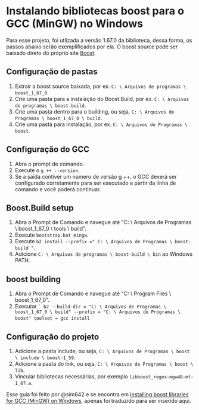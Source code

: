 # Instalando bibliotecas boost para o GCC (MinGW) no Windows

Para esse projeto, foi utlizada a versão 1.67.0 da biblioteca, dessa forma, os passos abaixo serão exemplificados por ela.
O boost source pode ser baixado direto do próprio site [Boost](https://www.boost.org/).

## Configuração de pastas
1. Extrair a boost source baixada, por ex. `C: \ Arquivos de programas \ boost_1_67_0`.
2. Crie uma pasta para a instalação do Boost.Build, por ex. `C: \ Arquivos de programas \ boost-build`.
2. Crie uma pasta dentro para o building, ou seja, `C: \ Arquivos de Programas \ boost_1_67_0 \ build`.
3. Crie uma pasta para instalação, por ex. `C: \ Arquivos de Programas \ boost`.

## Configuração do GCC
1. Abra o prompt de comando.
2. Execute o `g ++ --version`.
3. Se a saída contiver um número de versão g ++, o GCC deverá ser configurado corretamente para ser executado a partir da linha de comando e você poderá continuar.

## Boost.Build setup
1. Abra o Prompt de Comando e navegue até "C: \ Arquivos de Programas \ boost_1_67_0 \ tools \ build".
2. Execute `bootstrap.bat mingw`.
3. Execute `b2 install --prefix =" C: \ Arquivos de Programas \ boost-build "`.
4. Adicione `C: \ Arquivos de programas \ boost-build \ bin` ao Windows PATH.

## boost building
1. Abra o Prompt de Comando e navegue até "C: \ Program Files \ boost_1_67_0".
2. Executar
`` `
b2 --build-dir = "C: \ Arquivos de Programas \ boost_1_67_0 \ build" --prefix = "C: \ Arquivos de Programas \ boost" toolset = gcc install
`` `

## Configuração do projeto
1. Adicione a pasta include, ou seja, `C: \ Arquivos de Programas \ boost \ include \ boost-1_59`.
2. Adicione a pasta do link, ou seja, `C: \ Arquivos de Programas \ boost \ lib`.
3. Vincular bibliotecas necessárias, por exemplo `libboost_regex-mgw48-mt-1_67.a`.



Esse guia foi feito por @sim642 e se encontra em [Installing boost libraries for GCC (MinGW) on Windows](https://gist.github.com/sim642/29caef3cc8afaa273ce6#file-boost-windows-md), apenas foi traduzido para ser inserido aqui.
